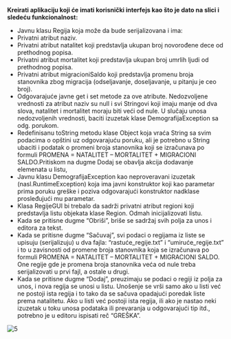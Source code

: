 **Kreirati aplikaciju koji će imati korisnički interfejs kao što je dato na slici i sledeću funkcionalnost:**

-	Javnu klasu Regija koja može da bude serijalizovana i ima:
-	Privatni atribut naziv.
-	Privatni atribut natalitet koji predstavlja ukupan broj novorođene dece od prethodnog popisa.
-	Privatni atribut mortalitet koji predstavlja ukupan broj umrlih ljudi od prethodnog popisa.
-	Privatni atribut migracioniSaldo koji predstavlja promenu broja stanovnika zbog migracija (odseljavanje, doseljavanje, u pitanju je ceo broj).
-	Odgovarajuće javne get i set metode za ove atribute. Nedozvoljene vrednosti za atribut naziv su null i svi Stringovi koji imaju manje od dva slova, natalitet i mortalitet moraju biti veći od nule. U slučaju unosa nedozvoljenih vrednosti, baciti izuzetak klase DemografijaException sa odg. porukom.
-	Redefinisanu toString metodu klase Object koja vraća String sa svim podacima o opštini uz odgovarajuću poruku, ali je potrebno u String ubaciti i podatak o promeni broja stanovnika koji se izračunava po formuli PROMENA = NATALITET – MORTALITET + MIGRACIONI SALDO.Pritiskom na dugme Dodaj se obavlja akcija dodavanje elemenata u listu,
-	Javnu klasu DemografijaException kao neproveravani izuzetak (nasl.RuntimeException) koja ima javni konstruktor koji kao parametar prima poruku greške i poziva odgovarajući konstruktor nadklase prosleđujući mu parametar.
-	Klasa RegijeGUI bi trebalo da sadrži privatni atribut regioni koji predstavlja listu objekata klase Region. Odmah inicijalizovati listu.
-	Kada se pritisne dugme “Obriši”, briše se sadržaj svih polja za unos i editora za tekst.
-	Kada se pritisne dugme “Sačuvaj”, svi podaci o regijama iz liste se upisuju (serijalizuju) u dva fajla: “rastuće_regije.txt” i “umiruće_regije.txt” i to u zavisnosti od promene broja stanovnika koja se izračunava po formuli PROMENA = NATALITET – MORTALITET + MIGRACIONI SALDO. One regije gde je promena broja stanovnika veća od nule treba serijalizovati u prvi fajl, a ostale u drugi.
-	Kada se pritisne dugme “Dodaj”, preuzimaju se podaci o regiji iz polja za unos, i nova regija se unosi u listu. Unošenje se vrši samo ako u listi već ne postoji ista regija i to tako da se sačuva opadajući poredak liste prema natalitetu. Ako u listi već postoji ista regija, ili ako je nastao neki izuzetak u toku unosa podataka ili prevaranja u odgovarajući tip itd., potrebno je u editoru ispisati reč “GREŠKA”.

![5](https://scontent.fbeg6-1.fna.fbcdn.net/v/t1.15752-9/96627692_988097178274547_5496882514754535424_n.png?_nc_cat=110&_nc_sid=b96e70&_nc_eui2=AeEz3DUnAXu7joT-6hJ1gZK3x_Ctbi7Z-8XH8K1uLtn7xcE3WXJDEM7W1Podp4oEfg0&_nc_ohc=ZVCOy-9OlzcAX-3tzCZ&_nc_ht=scontent.fbeg6-1.fna&oh=2b5fd468eb14e88d20e1b0f7309fbdbf&oe=5EDCBCDB)
